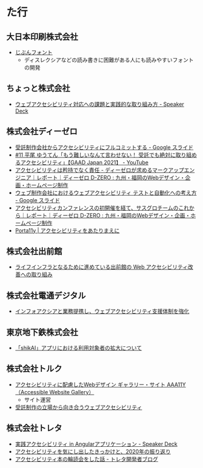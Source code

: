 # た行

## 大日本印刷株式会社
- [じぶんフォント](https://www.jibun-font.com/)
  - ディスレクシアなどの読み書きに困難がある人にも読みやすいフォントの開発

## ちょっと株式会社
- [ウェブアクセシビリティ対応への課題と実践的な取り組み方 - Speaker Deck](https://speakerdeck.com/wadeen/uebuakusesibiriteidui-ying-henoke-ti-toshi-jian-de-naqu-rizu-mifang)

## 株式会社ディーゼロ
- [受託制作会社からアクセシビリティにフルコミットする - Google スライド](https://docs.google.com/presentation/d/1CDH0dm7__jUFnPgnAtKpQTcGzIe_uUxbPvs08qKKp88/edit#slide=id.p)
- [#11 平尾 ゆうてん「もう難しいなんて言わせない！ 受託でも絶対に取り組めるアクセシビリティ」【GAAD Japan 2021】 - YouTube](https://www.youtube.com/watch?v=Rc5lWJlp0XQ)
- [アクセシビリティは矜持でなく責任 - ディーゼロが求めるマークアップエンジニア｜レポート｜ディーゼロ D-ZERO : 九州・福岡のWebデザイン・企画・ホームページ制作](https://www.d-zero.co.jp/reports/archives/28)
- [ウェブ制作会社におけるウェブアクセシビリティ テストと自動化への考え方 - Google スライド](https://docs.google.com/presentation/d/1rou6L8f3--sHY7mZ3Q8l4WAwcDDNdEmNfG8f8Uig8dY/edit?usp=sharing)
- [アクセシビリティカンファレンスの初開催を経て、サスグロチームのこれから｜レポート｜ディーゼロ D-ZERO : 九州・福岡のWebデザイン・企画・ホームページ制作](https://www.d-zero.co.jp/reports/archives/66)
- [Porta11y | アクセシビリティをあたりまえに](https://porta11y.d-zero.co.jp/)

## 株式会社出前館
- [ライフインフラとなるために進めている出前館の Web アクセシビリティ改善への取り組み](https://www.slideshare.net/ssusere8b53c/web-252101992)

## 株式会社電通デジタル
- [インフォアクシアと業務提携し、ウェブアクセシビリティ支援体制を強化](https://www.dentsudigital.co.jp/news/release/services/2023-0928-000112)

## 東京地下鉄株式会社
- [「shikAI」アプリにおける利用対象者の拡大について](https://www.tokyometro.jp/info/214616.html)

## 株式会社トルク
- [アクセシビリティに配慮したWebデザイン ギャラリー・サイト AAA11Y（Accessible Website Gallery）](https://www.aaa11y.com/)
  - サイト運営
- [受託制作の立場から向き合うウェブアクセシビリティ](https://docs.google.com/presentation/d/14L_3w8HHbq_lKTtwm8aO7HknGypCSzMq6SczbjasJic/edit?usp=sharing)

## 株式会社トレタ
- [実践アクセシビリティ in Angularアプリケーション - Speaker Deck](https://speakerdeck.com/shira/shi-jian-akusesibiritei-in-angularapurikesiyon)
- [アクセシビリティを気にし出したきっかけと、2020年の振り返り](https://zenn.dev/shira/articles/222c09429e6583)
- [アクセシビリティ本の輪読会をした話 - トレタ開発者ブログ](https://tech.toreta.in/entry/2021/12/19/010126)
